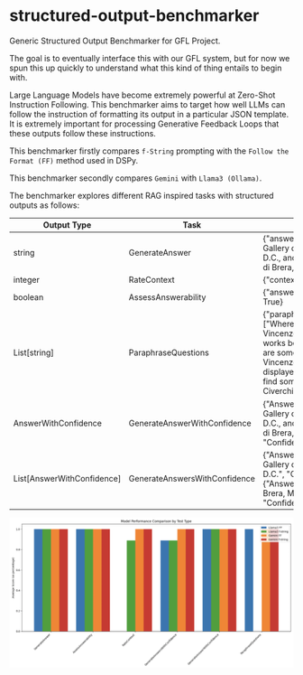# structured-output-benchmarker
Generic Structured Output Benchmarker for GFL Project.

The goal is to eventually interface this with our GFL system, but for now we spun this up quickly to understand what this kind of thing entails to begin with.

Large Language Models have become extremely powerful at Zero-Shot Instruction Following. This benchmarker aims to target how well LLMs can follow the instruction of formatting its output in a particular JSON template. It is extremely important for processing Generative Feedback Loops that these outputs follow these instructions.

This benchmarker firstly compares `f-String` prompting with the `Follow the Format (FF)` method used in DSPy.

This benchmarker secondly compares `Gemini` with `Llama3 (Ollama)`.

The benchmarker explores different RAG inspired tasks with structured outputs as follows:

| Output Type                        | Task                        | Example                                                                                                                                           |
|-----------------------------|-----------------------------|---------------------------------------------------------------------------------------------------------------------------------------------------|
| string                      | GenerateAnswer              | {"answer": "The National Gallery of Art, Washington D.C., and the Pinacoteca di Brera, Milan, Italy."}                                             |
| integer                     | RateContext                 | {"context_score": 5}                                                                                                                              |
| boolean                     | AssessAnswerability         | {"answerable_question": True}                                                                                                                     |
| List[string]                | ParaphraseQuestions         | {"paraphrased_questions": ["Where can some of Vincenzo Civerchio’s works be found?", "Where are some pieces by Vincenzo Civerchio displayed?", "Where can I find some of Vincenzo Civerchio’s art?"]} |
| AnswerWithConfidence        | GenerateAnswerWithConfidence| {"Answer": "The National Gallery of Art, Washington D.C., and the Pinacoteca di Brera, Milan, Italy.", "Confidence": 5}                            |
| List[AnswerWithConfidence]  | GenerateAnswersWithConfidence| {"Answer": "National Gallery of Art, Washington D.C.", "Confidence": 5}, {"Answer": "Pinacoteca di Brera, Milan, Italy", "Confidence": 4}         |

![Experimental Results](./results.png)
